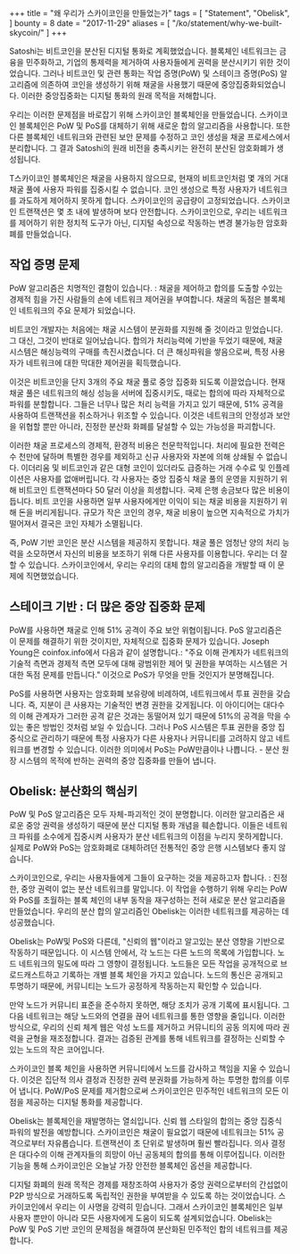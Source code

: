 +++
title = "왜 우리가 스카이코인을 만들었는가"
tags = [
    "Statement",
    "Obelisk",
]
bounty = 8
date = "2017-11-29"
aliases = [
	"/ko/statement/why-we-built-skycoin/"
]
+++

Satoshi는 비트코인을 분산된 디지털 통화로 계획했었습니다. 블록체인 네트워크는 금융을 민주화하고, 기업의 통제력을 제거하여 사용자들에게 권력을 분산시키기 위한 것이었습니다. 그러나 비트코인 및 관련 통화는 작업 증명(PoW) 및 스테이크 증명(PoS) 알고리즘에 의존하여 코인을 생성하기 위해 채굴을 사용했기 때문에 중앙집중화되었습니다. 이러한 중앙집중화는 디지털 통화의 원래 목적을 저해합니다.

우리는 이러한 문제점을 바로잡기 위해 스카이코인 블록체인을 만들었습니다. 스카이코인 블록체인은 PoW 및 PoS를  대체하기 위해 새로운 합의 알고리즘을 사용합니다. 또한 다른 블록체인 네트워크와 관련된 보안 문제를 수정하고 코인 생성을 채굴 프로세스에서 분리합니다. 그 결과 Satoshi의 원래 비전을 충족시키는 완전히 분산된 암호화폐가 생성됩니다.

T스카이코인 블록체인은 채굴을 사용하지 않으므로, 현재의 비트코인처럼 몇 개의 거대 채굴 풀에 사용자 파워를 집중시킬 수 없습니다. 코인 생성으로 특정 사용자가 네트워크를 과도하게 제어하지 못하게 합니다. 스카이코인의 공급량이 고정되었습니다. 스카이코인 트랜잭션은 몇 초 내에 발생하며 보다 안전합니다. 스카이코인으로, 우리는 네트워크를 제어하기 위한 정치적 도구가 아닌, 디지털 속성으로 작동하는 변경 불가능한 암호화폐를 만들었습니다.

## 작업 증명 문제

PoW 알고리즘은 치명적인 결함이 있습니다. : 채굴을 제어하고 합의를 도출할 수있는 경제적 힘을 가진 사람들의 손에 네트워크 제어권을 부여합니다. 채굴의 독점은 블록체인 네트워크의 주요 문제가 되었습니다.

비트코인 개발자는 처음에는 채굴 시스템이 분권화를 지원해 줄 것이라고 믿었습니다. 그 대신, 그것이 반대로 일어났습니다. 합의가 처리능력에 기반을 두었기 때문에, 채굴 시스템은 해싱능력의 구매를 촉진시켰습니다. 더 큰 해싱파워을 쌓음으로써, 특정 사용자가 네트워크에 대한 막대한 제어권을 획득했습니다.

이것은 비트코인을 단지 3개의 주요 채굴 풀로 중앙 집중화 되도록 이끌었습니다. 현재 채굴 풀은 네트워크의 해싱 성능을 서버에 집중시키도, 때로는 합의에 따라 자체적으로 파워를 분할합니다. 그들은 너무나 많은 처리 능력을 가지고 있기 때문에, 51% 공격을 사용하여 트랜잭션을 취소하거나 위조할 수 있습니다. 이것은 네트워크의 안정성과 보안을 위협할 뿐만 아니라, 진정한 분산화 화폐를 달설할 수 있는 가능성을 파괴합니다.

이러한 채굴 프로세스의 경제적, 환경적 비용은 천문학적입니다. 처리에 필요한 전력은 수 천만에 달하며 특별한 경우를 제외하고 신규 사용자와 자본에 의해 상쇄될 수 없습니다. 이더리움 및 비트코인과 같은 대형 코인이 있더라도 급증하는 거래 수수료 및 인플레이션은 사용자를 없애버립니다. 각 사용자는 중앙 집중식 채굴 풀의 운영을 지원하기 위해 비트코인 트랜잭션마다 50 달러 이상을 희생합니다. 국제 은행 송금보다 많은 비용이 듭니다. 비트 코인을 사용하면 일부 사용자에게만 이익이 되는 채굴 비용을 지원하기 위해 돈을 버리게됩니다. 규모가 작은 코인의 경우, 채굴 비용이 높으면 지속적으로 가치가 떨어져서 결국은 코인 자체가 소멸됩니다.

즉, PoW 기반 코인은 분산 시스템을 제공하지 못합니다. 채굴 풀은 엄청난 양의 처리 능력을 소모하면서 자신의 비용을 보조하기 위해 다른 사용자를 이용합니다. 우리는 더 잘할 수 있습니다. 스카이코인에서, 우리는 우리의 대체 합의 알고리즘을 개발할 때 이 문제에 직면했었습니다.

## 스테이크 기반 : 더 많은 중앙 집중화 문제

PoW를 사용하면 채굴로 인해 51% 공격이 주요 보안 위협이됩니다. PoS 알고리즘은 이 문제를 해결하기 위한 것이지만, 자체적으로 집중화 문제가 있습니다. Joseph Young은 coinfox.info에서 다음과 같이 설명합니다.: "주요 이해 관계자가 네트워크의 기술적 측면과 경제적 측면 모두에 대해 광범위한 제어 및 권한을 부여하는 시스템은 거대한 독점 문제를 만듭니다." 이것으로 PoS가 무엇을 만들 것인지가 분명해집니다.

PoS를 사용하면 사용자는 암호화폐 보유량에 비례하여, 네트워크에서 투표 권한을 갖습니다. 즉, 지분이 큰 사용자는 기술적인 변경 권한을 갖게됩니다. 이 아이디어는 대다수의 이해 관계자가 그러한 공격 같은 것과는 동떨어져 있기 때문에 51%의 공격을 막을 수있는 좋은 방법인 것처럼 보일 수 있습니다. 그러나 PoS 시스템은 투표 권한을 중앙 집중식으로 관리하기 때문에 특정 사용자가 다른 사용자나 커뮤니티를 고려하지 않고 네트워크를 변경할 수 있습니다. 이러한 의미에서 PoS는 PoW만큼이나 나쁩니다. - 분산 원장 시스템의 목적에 반하는 권력의 중앙 집중화를 만들어 냅니다.

## Obelisk: 분산화의 핵심키

PoW 및 PoS 알고리즘은 모두 자체-파괴적인 것이 분명합니다. 이러한 알고리즘은 새로운 중앙 권력을 생성하기 때문에 분산 디지털 통화 개념을 훼손합니다. 이들은 네트워크 파워를 소수에게 집중시켜 사용자가 분산 네트워크의 이점을 누리지 못하게합니다. 실제로 PoW와 PoS는 암호화폐로 대체하려던 전통적인 중앙 은행 시스템보다 좋지 않습니다.

스카이코인으로, 우리는 사용자들에게 그들이 요구하는 것을 제공하고자 합니다. : 진정한, 중앙 권력이 없는 분산 네트워크를 말입니다. 이 작업을 수행하기 위해 우리는 PoW와 PoS를 초월하는 블록 체인의 내부 동작을 재구성하는 전혀 새로운 분산 알고리즘을 만들었습니다. 우리의 분산 합의 알고리즘인 Obelisk는 이러한 네트워크를 제공하는 데 성공했습니다.

Obelisk는 PoW및 PoS와 다른데, "신뢰의 웹"이라고 알고있는 분산 영향을 기반으로 작동하기 때문입니다. 이 시스템 안에서, 각 노드는 다른 노드의 목록에 가입합니다. 노드 네트워크의 밀도에 따라 그 영향이 결정됩니다. 노드들은 모든 작업을 공개적으로 브로드캐스트하고 기록하는 개별 블록 체인을 가지고 있습니다. 노드의 통신은 공개되고 투명하기 때문에, 커뮤니티는 노드가 공정하게 작동하는지 확인할 수 있습니다.

만약 노드가 커뮤니티 표준을 준수하지 못하면, 해당 조치가 공개 기록에 표시됩니다. 그 다음 네트워크는 해당 노드와의 연결을 끊어 네트워크를 통한 영향을 줄입니다. 이러한 방식으로, 우리의 신뢰 체계 웹은 악성 노드를 제거하고 커뮤니티의 공동 의지에 따라 권력을 균형을 재조정합니다. 결과는 검증된 관계를 통해 네트워크를 결정하는 신뢰할 수있는 노드의 작은 코어입니다.

스카이코인 블록 체인을 사용하면 커뮤니티에서 노드를 감사하고 책임을 지울 수 있습니다. 이것은 집단적 의사 결정과 진정한 권력 분권화를 가능하게 하는 투명한 합의를 이루어 냅니다. PoW/PoS 문제를 제거함으로써 스카이코인은 민주적인 네트워크의 모든 이점을 제공하는 디지털 통화를 제공합니다.

Obelisk는 블록체인을 재발명하는 열쇠입니다. 신뢰 웹 스타일의 합의는 중앙 집중식 파워의 발전을 예방합니다. 스카이코인은 채굴이 필요없기 때문에 네트워크는 51% 공격으로부터 자유롭습니다. 트랜잭션이 초 단위로 발생하며 훨씬 빨라집니다. 의사 결정은 대다수의 이해 관계자들의 희망이 아닌 공동체의 합의를 통해 이루어집니다. 이러한 기능을 통해 스카이코인은 오늘날 가장 안전한 블록체인 옵션을 제공합니다.

디지털 화폐의 원래 목적은 경제를 재창조하여 사용자가 중앙 권력으로부터의 간섭없이 P2P 방식으로 거래하도록 독립적인 권한을 부여받을 수 있도록 하는 것이었습니다. 스카이코인에서 우리는 이 사명을 강력히 믿습니다. 그래서 스카이코인 블록체인은 일부 사용자 뿐만이 아니라 모든 사용자에게 도움이 되도록 설계되었습니다. Obelisk는 PoW 및 PoS 기반 코인의 문제점을 해결하여 분산화된 민주적인 합의 네트워크를 제공합니다.
